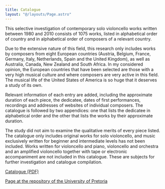 ```yaml
---
title: Catalogue
layout: "@/layouts/Page.astro"
---
```


This selective investigation of contemporary solo violoncello works written
between 1980 and 2010 consists of 1075 works, listed in alphabetical order of
country and in alphabetical order of composers of a relevant country.

Due to the extensive nature of this field, this research only includes works by
composers from eight European countries (Austria, Belgium, France, Germany,
Italy, Netherlands, Spain and the United Kingdom), as well as Australia,
Canada, New Zealand and South Africa. In my considered opinion, the European
countries that have been selected are those with a very high musical culture
and where composers are very active in this field. The musical life of the
United States of America is so huge that it deserves a study of its own.

Relevant information of each entry are added, including the approximate
duration of each piece, the dedicatee, dates of first performances, recordings
and addresses of websites of individual composers. The catalogue is followed by
two appendices: one that lists the dedicatee in alphabetical order and the
other that lists the works by their approximate duration.

The study did not aim to examine the qualitative merits of every piece listed.
The catalogue only includes original works for solo violoncello, and music
exclusively written for beginner and intermediate levels has not been included.
Works written for violoncello and piano, violoncello and orchestra and an
amplified violoncello together with tape or electronic accompaniment are not
included in this catalogue. These are subjects for further investigation and
catalogue compilation.

[Catalogue (PDF)](http://repository.up.ac.za/bitstream/handle/2263/33176/Joubert_Solo_2013.pdf)

[Page at the repository of the University of Pretoria](http://repository.up.ac.za/handle/2263/33176)

